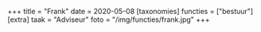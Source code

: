 +++
title = "Frank"
date = 2020-05-08
[taxonomies]
functies = ["bestuur"]
[extra]
taak = "Adviseur"
foto = "/img/functies/frank.jpg"
+++
